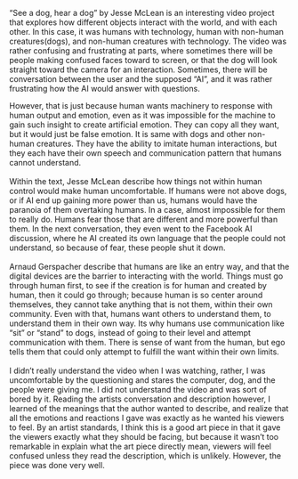   “See a dog, hear a dog” by Jesse McLean is an interesting video project that explores how different objects interact with the world, and with each other. In this case, it was humans with technology, human with non-human creatures(dogs), and non-human creatures with technology. The video was rather confusing and frustrating at parts, where sometimes there will be people making confused faces toward to screen, or that the dog will look straight toward the camera for an interaction. Sometimes, there will be conversation between the user and the supposed “AI”, and it was rather frustrating how the AI would answer with questions. 
<br>

However, that is just because human wants machinery to response with human output and emotion, even as it was impossible for the machine to gain such insight to create artificial emotion. They can copy all they want, but it would just be false emotion. It is same with dogs and other non-human creatures. They have the ability to imitate human interactions, but they each have their own speech and communication pattern that humans cannot understand. 
<br>
<br>
Within the text, Jesse McLean describe how things not within human control would make human uncomfortable. If humans were not above dogs, or if AI end up gaining more power than us, humans would have the paranoia of them overtaking humans. In a case, almost impossible for them to really do. Humans fear those that are different and more powerful than them. In the next conversation, they even went to the Facebook AI discussion, where he AI created its own language that the people could not understand, so because of fear, these people shut it down. 
<br><br>
Arnaud Gerspacher describe that humans are like an entry way, and that the digital devices are the barrier to interacting with the world. Things must go through human first, to see if the creation is for human and created by human, then it could go through; because human is so center around themselves, they cannot take anything that is not them, within their own community. Even with that, humans want others to understand them, to understand them in their own way. Its why humans use communication like “sit” or “stand” to dogs, instead of going to their level and attempt communication with them. There is sense of want from the human, but ego tells them that could only attempt to fulfill the want within their own limits. 
<br><br>
I didn’t really understand the video when I was watching, rather, I was uncomfortable by the questioning and stares the computer, dog, and the people were giving me. I did not understand the video and was sort of bored by it. Reading the artists conversation and description however, I learned of the meanings that the author wanted to describe, and realize that all the emotions and reactions I gave was exactly as he wanted his viewers to feel. By an artist standards, I think this is a good art piece in that it gave the viewers exactly what they should be facing, but because it wasn’t too remarkable in explain what the art piece directly mean, viewers will feel confused unless they read the description, which is unlikely. However, the piece was done very well. 
